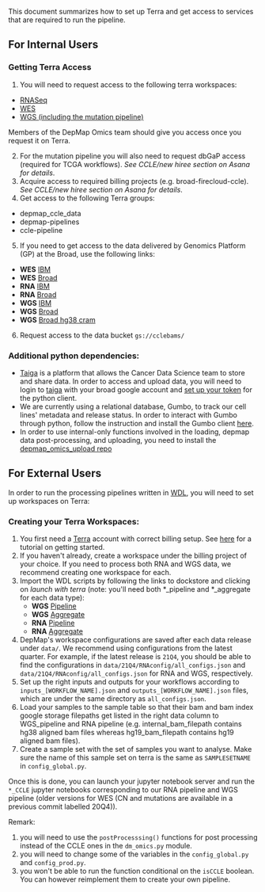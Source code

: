 This document summarizes how to set up Terra and get access to services that are required to run the pipeline.

## For Internal Users <a name="internal-users"></a>

### Getting Terra Access

1. You will need to request access to the following terra workspaces:
  - [RNASeq](https://app.terra.bio/#workspaces/broad-firecloud-ccle/DepMap_hg38_RNAseq)
  - [WES](https://app.terra.bio/#workspaces/broad-firecloud-ccle/DepMap_WES_CN_hg38)
  - [WGS (including the mutation pipeline)](https://app.terra.bio/#workspaces/broad-firecloud-ccle/DepMap_WGS_CN)

Members of the DepMap Omics team should give you access once you request it on Terra.

2. For the mutation pipeline you will also need to request dbGaP access (required for TCGA workflows). *See CCLE/new hiree section on Asana for details*.
3. Acquire access to required billing projects (e.g. broad-firecloud-ccle). *See CCLE/new hiree section on Asana for details*.
4. Get access to the following Terra groups:
  - depmap_ccle_data
  - depmap-pipelines
  - ccle-pipeline
5. If you need to get access to the data delivered by Genomics Platform (GP) at the Broad, use the following links:
  - __WES__ [IBM](https://app.terra.bio/#workspaces/terra-broad-cancer-prod/Getz_IBM_CellLines_Exomes)
  - __WES__ [Broad](https://app.terra.bio/#workspaces/terra-broad-cancer-prod/CCLE_DepMap_WES)
  - __RNA__ [IBM](https://app.terra.bio/#workspaces/terra-broad-cancer-prod/Getz_IBM_CellLines_RNASeqData)
  - __RNA__ [Broad](https://app.terra.bio/#workspaces/terra-broad-cancer-prod/CCLE_DepMap_RNAseq)
  - __WGS__ [IBM](https://app.terra.bio/#workspaces/terra-broad-cancer-prod/Getz_IBM_CellLines_WGS)
  - __WGS__ [Broad](https://app.terra.bio/#workspaces/terra-broad-cancer-prod/DepMap_WGS)
  - __WGS__ [Broad hg38 cram](https://app.terra.bio/#workspaces/broad-genomics-data/DepMap_WGS)
6. Request access to the data bucket `gs://cclebams/`


### Additional python dependencies:
- [Taiga](https://cds.team/taiga) is a platform that allows the Cancer Data Science team to store and share data. In order to access and upload data, you will need to login to [taiga](https://cds.team/taiga) with your broad google account and [set up your token](https://github.com/broadinstitute/taigapy#prerequisites) for the python client.
- We are currently using a relational database, Gumbo, to track our cell lines' metadata and release status. In order to interact with Gumbo through python, follow the instruction and install the Gumbo client [here](https://github.com/broadinstitute/gumbo_client).
- In order to use internal-only functions involved in the loading, depmap data post-processing, and uploading, you need to install the [depmap_omics_upload repo](https://github.com/broadinstitute/depmap_omics_upload)


## For External Users <a name="external-users"></a>

In order to run the processing pipelines written in [WDL](https://software.broadinstitute.org/wdl/documentation/), you will need to set up workspaces on Terra:

### Creating your Terra Workspaces:

1. You first need a [Terra](https://app.terra.bio/#) account with correct billing setup. See [here](https://support.terra.bio/hc/en-us/articles/360034677651-Account-setup-and-exploring-Terra) for a tutorial on getting started.
2. If you haven't already, create a workspace under the billing project of your choice. If you need to process both RNA and WGS data, we recommend creating one workspace for each. 
3. Import the WDL scripts by following the links to dockstore and clicking on *launch with terra* (note: you'll need both *_pipeline and *_aggregate for each data type):
    - __WGS__ [Pipeline](https://dockstore.org/workflows/github.com/broadinstitute/depmap_omics/WGS_pipeline)
    - __WGS__ [Aggregate](https://dockstore.org/workflows/github.com/broadinstitute/depmap_omics/WGS_aggregate)
    - __RNA__ [Pipeline](https://dockstore.org/workflows/github.com/broadinstitute/depmap_omics/RNA_pipeline)
    - __RNA__ [Aggregate](https://dockstore.org/workflows/github.com/broadinstitute/depmap_omics/RNA_aggregate)
4. DepMap's workspace configurations are saved after each data release under `data/`. We recommend using configurations from the latest quarter. For example, if the latest release is `21Q4`, you should be able to find the configurations in `data/21Q4/RNAconfig/all_configs.json` and `data/21Q4/RNAconfig/all_configs.json` for RNA and WGS, respectively.
5. Set up the right inputs and outputs for your workflows according to `inputs_[WORKFLOW_NAME].json` and `outputs_[WORKFLOW_NAME].json` files, which are under the same directory as `all_configs.json`.
6. Load your samples to the sample table so that their bam and bam index google storage filepaths get listed in the right data column to WGS_pipeline and RNA pipeline (e.g. internal_bam_filepath contains hg38 aligned bam files whereas hg19_bam_filepath contains hg19 aligned bam files). 
7. Create a sample set with the set of samples you want to analyse. Make sure the name of this sample set on terra is the same as `SAMPLESETNAME` in `config_global.py`.

Once this is done, you can launch your jupyter notebook server and run the `*_CCLE` jupyter notebooks corresponding to our RNA pipeline and WGS pipeline (older versions for WES (CN and mutations are available in a previous commit labelled 20Q4)).

Remark:
  1. you will need to use the `postProcesssing()` functions for post processing instead of the CCLE ones in the `dm_omics.py` module.
  2. you will need to change some of the variables in the `config_global.py` and `config_prod.py`.
  3. you won't be able to run the function conditional on the `isCCLE` boolean. You can however reimplement them to create your own pipeline.
